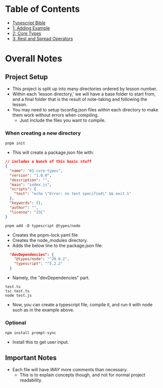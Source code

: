 # Table of Contents

* [Typescript Bible](./TYPESCRIPT_BIBLE.md)
* [1: Adding Example](./00-adding-example/ADDING.md)
* [2: Core Types](./01-core-types/CORE_TYPES.md)
* [3: Rest and Spread Operators](./02-spread-rest/SPREAD_STUFF.md)

# Overall Notes
## Project Setup
* This project is split up into many directories ordered by lesson number.
* Within each 'lesson directory,' we will have a base folder to start from, and a final folder that is the result of note-taking and following the lesson.
* You may need to setup tsconfig.json files within each directory to make them work without errors when compiling.
    * Just include the files you want to compile.

### When creating a new directory
```
pnpm init
```
* This will create a package.json file with:
```json
// includes a bunch of this basic stuff
{
  "name": "01-core-types",
  "version": "1.0.0",
  "description": "",
  "main": "index.js",
  "scripts": {
    "test": "echo \"Error: no test specified\" && exit 1"
  },
  "keywords": [],
  "author": "",
  "license": "ISC"
}
```

```
pnpm add -D typescript @types/node
```
* Creates the pnpm-lock.yaml file
* Creates the node_modules directory.
* Adds the below line to the package.json file:
```json
  "devDependencies": {
    "@types/node": "^20.8.2",
    "typescript": "^5.2.2"
  }
```
* Namely, the "devDependencies" part.

```
test.ts
tsc test.ts
node test.js
```
* Now, you can create a typescript file, compile it, and run it with node such as in the example above.

### Optional
```
npm install prompt-sync
```
* Install this to get user input.

## Important Notes
* Each file will have *WAY* more comments than necessary.
    * This is to explain concepts though, and not for normal project readability.
